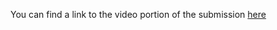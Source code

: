 You can find a link to the video portion of the submission [here](https://www.youtube.com/watch?v=xPuB-KTCSh8) 
